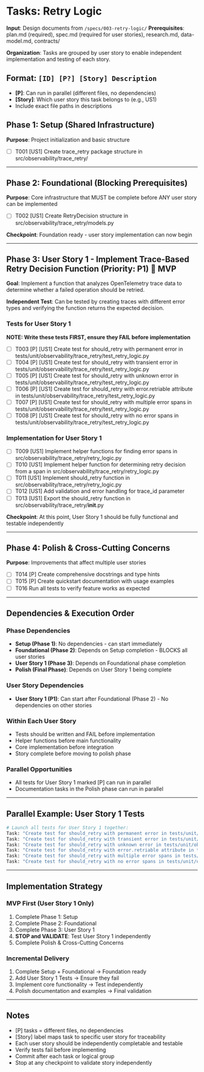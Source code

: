 # Tasks: Retry Logic

**Input**: Design documents from `/specs/003-retry-logic/`
**Prerequisites**: plan.md (required), spec.md (required for user stories), research.md, data-model.md, contracts/

**Organization**: Tasks are grouped by user story to enable independent implementation and testing of each story.

## Format: `[ID] [P?] [Story] Description`
- **[P]**: Can run in parallel (different files, no dependencies)
- **[Story]**: Which user story this task belongs to (e.g., US1)
- Include exact file paths in descriptions

## Phase 1: Setup (Shared Infrastructure)

**Purpose**: Project initialization and basic structure

- [ ] T001 [US1] Create trace_retry package structure in src/observability/trace_retry/

---

## Phase 2: Foundational (Blocking Prerequisites)

**Purpose**: Core infrastructure that MUST be complete before ANY user story can be implemented

- [ ] T002 [US1] Create RetryDecision structure in src/observability/trace_retry/models.py

**Checkpoint**: Foundation ready - user story implementation can now begin

---

## Phase 3: User Story 1 - Implement Trace-Based Retry Decision Function (Priority: P1) 🎯 MVP

**Goal**: Implement a function that analyzes OpenTelemetry trace data to determine whether a failed operation should be retried.

**Independent Test**: Can be tested by creating traces with different error types and verifying the function returns the expected decision.

### Tests for User Story 1

**NOTE: Write these tests FIRST, ensure they FAIL before implementation**

- [ ] T003 [P] [US1] Create test for should_retry with permanent error in tests/unit/observability/trace_retry/test_retry_logic.py
- [ ] T004 [P] [US1] Create test for should_retry with transient error in tests/unit/observability/trace_retry/test_retry_logic.py
- [ ] T005 [P] [US1] Create test for should_retry with unknown error in tests/unit/observability/trace_retry/test_retry_logic.py
- [ ] T006 [P] [US1] Create test for should_retry with error.retriable attribute in tests/unit/observability/trace_retry/test_retry_logic.py
- [ ] T007 [P] [US1] Create test for should_retry with multiple error spans in tests/unit/observability/trace_retry/test_retry_logic.py
- [ ] T008 [P] [US1] Create test for should_retry with no error spans in tests/unit/observability/trace_retry/test_retry_logic.py

### Implementation for User Story 1

- [ ] T009 [US1] Implement helper functions for finding error spans in src/observability/trace_retry/retry_logic.py
- [ ] T010 [US1] Implement helper function for determining retry decision from a span in src/observability/trace_retry/retry_logic.py
- [ ] T011 [US1] Implement should_retry function in src/observability/trace_retry/retry_logic.py
- [ ] T012 [US1] Add validation and error handling for trace_id parameter
- [ ] T013 [US1] Export the should_retry function in src/observability/trace_retry/__init__.py

**Checkpoint**: At this point, User Story 1 should be fully functional and testable independently

---

## Phase 4: Polish & Cross-Cutting Concerns

**Purpose**: Improvements that affect multiple user stories

- [ ] T014 [P] Create comprehensive docstrings and type hints
- [ ] T015 [P] Create quickstart documentation with usage examples
- [ ] T016 Run all tests to verify feature works as expected

---

## Dependencies & Execution Order

### Phase Dependencies

- **Setup (Phase 1)**: No dependencies - can start immediately
- **Foundational (Phase 2)**: Depends on Setup completion - BLOCKS all user stories
- **User Story 1 (Phase 3)**: Depends on Foundational phase completion
- **Polish (Final Phase)**: Depends on User Story 1 being complete

### User Story Dependencies

- **User Story 1 (P1)**: Can start after Foundational (Phase 2) - No dependencies on other stories

### Within Each User Story

- Tests should be written and FAIL before implementation
- Helper functions before main functionality
- Core implementation before integration
- Story complete before moving to polish phase

### Parallel Opportunities

- All tests for User Story 1 marked [P] can run in parallel
- Documentation tasks in the Polish phase can run in parallel

---

## Parallel Example: User Story 1 Tests

```bash
# Launch all tests for User Story 1 together:
Task: "Create test for should_retry with permanent error in tests/unit/observability/trace_retry/test_retry_logic.py"
Task: "Create test for should_retry with transient error in tests/unit/observability/trace_retry/test_retry_logic.py"
Task: "Create test for should_retry with unknown error in tests/unit/observability/trace_retry/test_retry_logic.py"
Task: "Create test for should_retry with error.retriable attribute in tests/unit/observability/trace_retry/test_retry_logic.py"
Task: "Create test for should_retry with multiple error spans in tests/unit/observability/trace_retry/test_retry_logic.py"
Task: "Create test for should_retry with no error spans in tests/unit/observability/trace_retry/test_retry_logic.py"
```

---

## Implementation Strategy

### MVP First (User Story 1 Only)

1. Complete Phase 1: Setup
2. Complete Phase 2: Foundational
3. Complete Phase 3: User Story 1
4. **STOP and VALIDATE**: Test User Story 1 independently
5. Complete Polish & Cross-Cutting Concerns

### Incremental Delivery

1. Complete Setup + Foundational → Foundation ready
2. Add User Story 1 Tests → Ensure they fail
3. Implement core functionality → Test independently
4. Polish documentation and examples → Final validation

---

## Notes

- [P] tasks = different files, no dependencies
- [Story] label maps task to specific user story for traceability
- Each user story should be independently completable and testable
- Verify tests fail before implementing
- Commit after each task or logical group
- Stop at any checkpoint to validate story independently